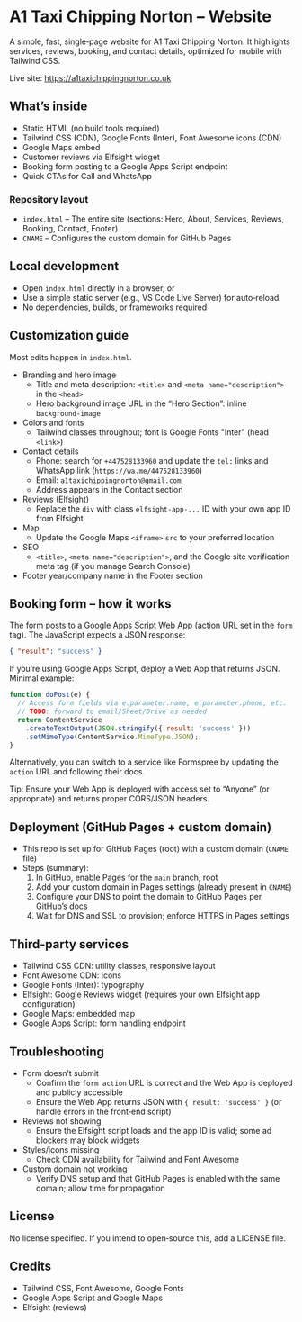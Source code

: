 # A1 Taxi Chipping Norton – Website

A simple, fast, single‑page website for A1 Taxi Chipping Norton. It highlights services, reviews, booking, and contact details, optimized for mobile with Tailwind CSS.

Live site: https://a1taxichippingnorton.co.uk

## What’s inside

- Static HTML (no build tools required)
- Tailwind CSS (CDN), Google Fonts (Inter), Font Awesome icons (CDN)
- Google Maps embed
- Customer reviews via Elfsight widget
- Booking form posting to a Google Apps Script endpoint
- Quick CTAs for Call and WhatsApp

### Repository layout

- `index.html` – The entire site (sections: Hero, About, Services, Reviews, Booking, Contact, Footer)
- `CNAME` – Configures the custom domain for GitHub Pages

## Local development

- Open `index.html` directly in a browser, or
- Use a simple static server (e.g., VS Code Live Server) for auto‑reload
- No dependencies, builds, or frameworks required

## Customization guide

Most edits happen in `index.html`.

- Branding and hero image
  - Title and meta description: `<title>` and `<meta name="description">` in the `<head>`
  - Hero background image URL in the “Hero Section”: inline `background-image`
- Colors and fonts
  - Tailwind classes throughout; font is Google Fonts "Inter" (head `<link>`)
- Contact details
  - Phone: search for `+447528133960` and update the `tel:` links and WhatsApp link (`https://wa.me/447528133960`)
  - Email: `a1taxichippingnorton@gmail.com`
  - Address appears in the Contact section
- Reviews (Elfsight)
  - Replace the `div` with class `elfsight-app-...` ID with your own app ID from Elfsight
- Map
  - Update the Google Maps `<iframe>` `src` to your preferred location
- SEO
  - `<title>`, `<meta name="description">`, and the Google site verification meta tag (if you manage Search Console)
- Footer year/company name in the Footer section

## Booking form – how it works

The form posts to a Google Apps Script Web App (action URL set in the `form` tag). The JavaScript expects a JSON response:

```json
{ "result": "success" }
```

If you’re using Google Apps Script, deploy a Web App that returns JSON. Minimal example:

```javascript
function doPost(e) {
  // Access form fields via e.parameter.name, e.parameter.phone, etc.
  // TODO: forward to email/Sheet/Drive as needed
  return ContentService
    .createTextOutput(JSON.stringify({ result: 'success' }))
    .setMimeType(ContentService.MimeType.JSON);
}
```

Alternatively, you can switch to a service like Formspree by updating the `action` URL and following their docs.

Tip: Ensure your Web App is deployed with access set to “Anyone” (or appropriate) and returns proper CORS/JSON headers.

## Deployment (GitHub Pages + custom domain)

- This repo is set up for GitHub Pages (root) with a custom domain (`CNAME` file)
- Steps (summary):
  1. In GitHub, enable Pages for the `main` branch, root
  2. Add your custom domain in Pages settings (already present in `CNAME`)
  3. Configure your DNS to point the domain to GitHub Pages per GitHub’s docs
  4. Wait for DNS and SSL to provision; enforce HTTPS in Pages settings

## Third‑party services

- Tailwind CSS CDN: utility classes, responsive layout
- Font Awesome CDN: icons
- Google Fonts (Inter): typography
- Elfsight: Google Reviews widget (requires your own Elfsight app configuration)
- Google Maps: embedded map
- Google Apps Script: form handling endpoint

## Troubleshooting

- Form doesn’t submit
  - Confirm the `form action` URL is correct and the Web App is deployed and publicly accessible
  - Ensure the Web App returns JSON with `{ result: 'success' }` (or handle errors in the front‑end script)
- Reviews not showing
  - Ensure the Elfsight script loads and the app ID is valid; some ad blockers may block widgets
- Styles/icons missing
  - Check CDN availability for Tailwind and Font Awesome
- Custom domain not working
  - Verify DNS setup and that GitHub Pages is enabled with the same domain; allow time for propagation

## License

No license specified. If you intend to open‑source this, add a LICENSE file.

## Credits

- Tailwind CSS, Font Awesome, Google Fonts
- Google Apps Script and Google Maps
- Elfsight (reviews)
